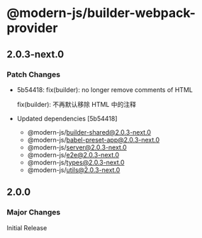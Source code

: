# @modern-js/builder-webpack-provider

## 2.0.3-next.0

### Patch Changes

- 5b54418: fix(builder): no longer remove comments of HTML

  fix(builder): 不再默认移除 HTML 中的注释

- Updated dependencies [5b54418]
  - @modern-js/builder-shared@2.0.3-next.0
  - @modern-js/babel-preset-app@2.0.3-next.0
  - @modern-js/server@2.0.3-next.0
  - @modern-js/e2e@2.0.3-next.0
  - @modern-js/types@2.0.3-next.0
  - @modern-js/utils@2.0.3-next.0

## 2.0.0

### Major Changes

Initial Release
